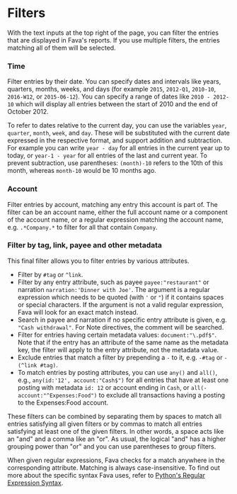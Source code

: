 # Filters

With the text inputs at the top right of the page, you can filter the entries
that are displayed in Fava's reports. If you use multiple filters, the entries
matching all of them will be selected.

### Time

Filter entries by their date. You can specify dates and intervals like years,
quarters, months, weeks, and days (for example `2015`, `2012-Q1`, `2010-10`,
`2016-W12`, or `2015-06-12`). You can specify a range of dates like
`2010 - 2012-10` which will display all entries between the start of 2010 and
the end of October 2012.

To refer to dates relative to the current day, you can use the variables `year`,
`quarter`, `month`, `week`, and `day`. These will be substituted with the
current date expressed in the respective format, and support addition and
subtraction. For example you can write `year - day` for all entries in the
current year up to today, or `year-1 - year` for all entries of the last and
current year. To prevent subtraction, use parentheses: `(month)-10` refers to
the 10th of this month, whereas `month-10` would be 10 months ago.

### Account

Filter entries by account, matching any entry this account is part of. The
filter can be an account name, either the full account name or a component of
the account name, or a regular expression matching the account name, e.g.
`.*Company.*` to filter for all that contain `Company`.

### Filter by tag, link, payee and other metadata

This final filter allows you to filter entries by various attributes.

-   Filter by `#tag` or `^link`.
-   Filter by any entry attribute, such as payee `payee:"restaurant"` or
    narration `narration:'Dinner with Joe'`. The argument is a regular
    expression which needs to be quoted (with `'` or `"`) if it contains spaces
    or special characters. If the argument is not a valid regular expression,
    Fava will look for an exact match instead.
-   Search in payee and narration if no specific entry attribute is given, e.g.
    `"Cash withdrawal"`. For Note directives, the comment will be searched.
-   Filter for entries having certain metadata values: `document:"\.pdf$"`. Note
    that if the entry has an attribute of the same name as the metadata key, the
    filter will apply to the entry attribute, not the metadata value.
-   Exclude entries that match a filter by prepending a `-` to it, e.g. `-#tag`
    or `-(^link #tag)`.
-   To match entries by posting attributes, you can use `any()` and `all()`,
    e.g., `any(id:'12', account:"Cash$")` for all entries that have at least one
    posting with metadata `id: 12` or account ending in `Cash`, or
    `all(-account:"^Expenses:Food")` to exclude all transactions having a
    posting to the Expenses:Food account.

These filters can be combined by separating them by spaces to match all entries
satisfying all given filters or by commas to match all entries satisfying at
least one of the given filters. In other words, a space acts like an "and" and a
comma like an "or". As usual, the logical "and" has a higher grouping power than
"or" and you can use parentheses to group filters.

When given regular expressions, Fava checks for a match anywhere in the
corresponding attribute. Matching is always case-insensitive. To find out more
about the specific syntax Fava uses, refer to
[Python's Regular Expression Syntax](https://docs.python.org/3/library/re.html?highlight=match#regular-expression-syntax).
